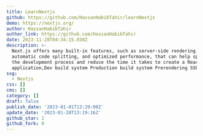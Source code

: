 ```yaml
---
title: LearnNextjs
github: https://github.com/HassanHabibTahir/learnNextjs
demo: https://nextjs.org/
author: HassanHabibTahir
author_link: https://github.com/HassanHabibTahir
date: 2023-11-28T04:34:15.038Z
description: >-
  Next.js offers many built-in features, such as server-side rendering,
  automatic code splitting, and optimized performance, that can help speed up
  the development process and reduce the time it takes to create a React
  application,Dev build system Production build system Prerendering SSR
ssg:
  - Nextjs
css: []
cms: []
category: []
draft: false
publish_date: '2023-01-01T13:29:00Z'
update_date: '2023-01-28T13:19:16Z'
github_star: 2
github_fork: 0
---
```

